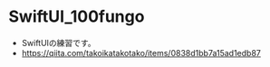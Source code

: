 # SwiftUI_100fungo
 - SwiftUIの練習です。
 - https://qiita.com/takoikatakotako/items/0838d1bb7a15ad1edb87

